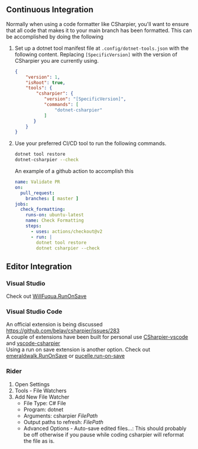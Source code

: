 ## Continuous Integration
Normally when using a code formatter like CSharpier, you'll want to ensure that all code that makes it to your main branch has been formatted. This can be accomplished by doing the following
1. Set up a dotnet tool manifest file at `.config/dotnet-tools.json` with the following content. Replacing `[SpecificVersion]` with the version of CSharpier you are currently using. 
   ```json
   {
       "version": 1,
       "isRoot": true,
       "tools": {
           "csharpier": {
              "version": "[SpecificVersion]",
              "commands": [
                  "dotnet-csharpier"
              ]
          }
       }
   }
   ```
2. Use your preferred CI/CD tool to run the following commands.  
   ```bash
   dotnet tool restore
   dotnet-csharpier --check
   ```   
   An example of a github action to accomplish this
   ```yaml
   name: Validate PR
   on:
     pull_request:
       branches: [ master ]
   jobs:
     check_formatting:
       runs-on: ubuntu-latest
       name: Check Formatting
       steps:
         - uses: actions/checkout@v2
         - run: |
           dotnet tool restore
           dotnet csharpier --check
   
   ```


## Editor Integration
### Visual Studio
Check out [WillFuqua.RunOnSave](https://marketplace.visualstudio.com/items?itemName=WillFuqua.RunOnSave)
### Visual Studio Code
An official extension is being discussed https://github.com/belav/csharpier/issues/283 \
A couple of extensions have been built for personal use [CSharpier-vscode]([https://github.com/pontusntengnas/CSharpier-vscode]) and
[vscode-csharpier](https://github.com/saborrie/vscode-csharpier) \
Using a run on save extension is another option. Check out
 [emeraldwalk.RunOnSave](https://marketplace.visualstudio.com/items?itemName=emeraldwalk.RunOnSave) or [pucelle.run-on-save](https://marketplace.visualstudio.com/items?itemName=pucelle.run-on-save)


### Rider
1. Open Settings
2. Tools - File Watchers
3. Add New File Watcher
    * File Type: C# File
    * Program: dotnet
    * Arguments: csharpier $FilePath$
    * Output paths to refresh: $FilePath$
    * Advanced Options - Auto-save edited files...: This should probably be off otherwise if you pause while coding csharpier will reformat the file as is.
